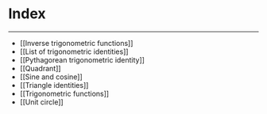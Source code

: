 # Index
---
- [[Inverse trigonometric functions]]
- [[List of trigonometric identities]]
- [[Pythagorean trigonometric identity]]
- [[Quadrant]]
- [[Sine and cosine]]
- [[Triangle identities]]
- [[Trigonometric functions]]
- [[Unit circle]]